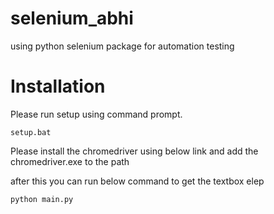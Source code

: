 # selenium_abhi
using python selenium package for automation testing

# Installation 

Please run setup using command prompt.

```
setup.bat

```
Please install the chromedriver using below link and add the chromedriver.exe to the path 

after this you can run below command to get the textbox elep

```
python main.py

```